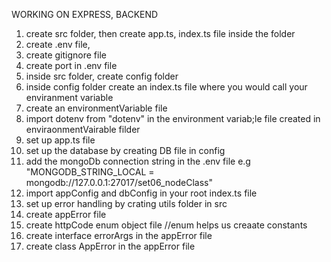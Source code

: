 WORKING ON EXPRESS, BACKEND

1. create src folder, then create app.ts, index.ts file inside the folder
2. create .env file,
3. create gitignore file
4. create port in .env file
5. inside src folder, create config folder
6. inside config folder create an index.ts file where you would call your enviranment variable
7. create an environmentVariable file
8. import dotenv from "dotenv" in the environment variab;le file created in enviraonmentVairable filder
9. set up app.ts file
10. set up the database by creating DB file in config
11. add the mongoDb connection string in the .env file e.g "MONGODB_STRING_LOCAL = mongodb://127.0.0.1:27017/set06_nodeClass"
12. import appConfig and dbConfig in your root index.ts file
13. set up error handling by crating utils folder in src
14. create appError file
15. create httpCode enum object file //enum helps us creaate constants
16. create interface errorArgs in the appError file
17. create class AppError in the appError file
